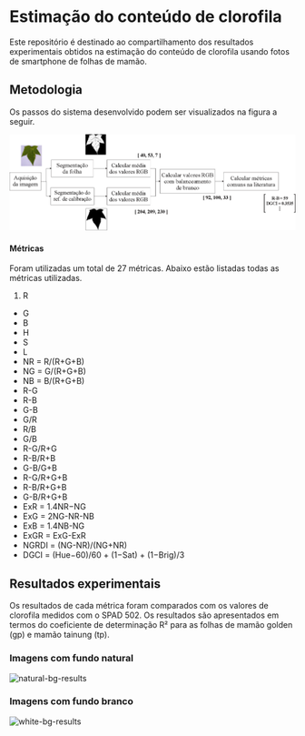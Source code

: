 # Estimação do conteúdo de clorofila
Este repositório é destinado ao compartilhamento dos resultados experimentais obtidos na estimação do conteúdo de clorofila usando fotos de smartphone de folhas de mamão.

## Metodologia
Os passos do sistema desenvolvido podem ser visualizados na figura a seguir.

![methodology](https://github.com/esgario/chlestimator/blob/master/images/methodology.png)


#### Métricas

Foram utilizadas um total de 27 métricas. Abaixo estão listadas todas as métricas utilizadas.

1. R
* G
* B
* H
* S
* L
* NR = R/(R+G+B)
* NG = G/(R+G+B)
* NB = B/(R+G+B)
* R-G
* R-B
* G-B
* G/R
* R/B
* G/B
* R-G/R+G
* R-B/R+B
* G-B/G+B
* R-G/R+G+B
* R-B/R+G+B
* G-B/R+G+B
* ExR = 1.4NR−NG
* ExG = 2NG-NR-NB
* ExB = 1.4NB-NG
* ExGR = ExG-ExR
* NGRDI = (NG-NR)/(NG+NR)
* DGCI = (Hue−60)/60 + (1−Sat) + (1−Brig)/3


## Resultados experimentais

Os resultados de cada métrica foram comparados com os valores de clorofila medidos com o SPAD 502. Os resultados são apresentados em termos do coeficiente de determinação R² para as folhas de mamão golden (gp) e mamão tainung (tp).

### Imagens com fundo natural

![natural-bg-results](https://github.com/esgario/chlestimator/images/natural-bg-results.png)

### Imagens com fundo branco

![white-bg-results](https://github.com/esgario/chlestimator/images/white-bg-results.png)